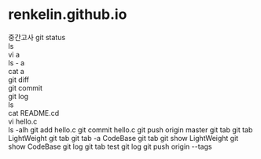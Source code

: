 # renkelin.github.io
중간고사
git status  
ls  
vi a  
ls - a  
cat a  
git diff  
git commit  
git log  
ls  
cat README.cd  
vi hello.c  
ls -alh
git add hello.c
git commit hello.c
git push origin master 
git tab
git tab LightWeight
git tab
git tab -a CodeBase
git tab
git show LightWeight
git show CodeBase
git log
git tab test
git log
git push origin --tags
